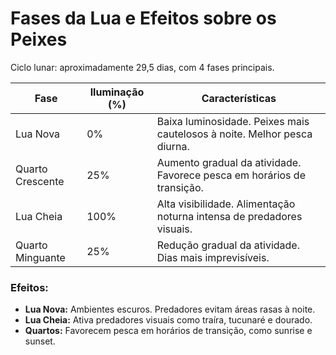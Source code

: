 # Fases da Lua e Efeitos sobre os Peixes

Ciclo lunar: aproximadamente 29,5 dias, com 4 fases principais.

| Fase             | Iluminação (%) | Características                                                          |
| ---------------- | -------------- | ------------------------------------------------------------------------ |
| Lua Nova         | 0%             | Baixa luminosidade. Peixes mais cautelosos à noite. Melhor pesca diurna. |
| Quarto Crescente | 25%            | Aumento gradual da atividade. Favorece pesca em horários de transição.   |
| Lua Cheia        | 100%           | Alta visibilidade. Alimentação noturna intensa de predadores visuais.    |
| Quarto Minguante | 25%            | Redução gradual da atividade. Dias mais imprevisíveis.                   |

### Efeitos:

- **Lua Nova:** Ambientes escuros. Predadores evitam áreas rasas à noite.
- **Lua Cheia:** Ativa predadores visuais como traíra, tucunaré e dourado.
- **Quartos:** Favorecem pesca em horários de transição, como sunrise e sunset.
